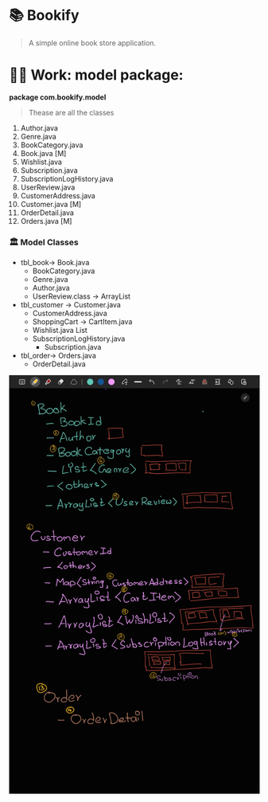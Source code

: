 # 📚 Bookify
> A simple online book store application.

# 🧑‍🏭 Work: model package:
**package com.bookify.model**
> Thease are all the classes 
  1.  Author.java
  2.  Genre.java
  3.  BookCategory.java
  4.  Book.java     [M]
  5.  Wishlist.java
  6.  Subscription.java
  7.  SubscriptionLogHistory.java
  8.  UserReview.java
  9.  CustomerAddress.java
  10. Customer.java [M]
  11. OrderDetail.java
  12. Orders.java   [M]

### 🏛️ Model Classes
- tbl_book-> Book.java
  - BookCategory.java
  - Genre.java
  - Author.java
  - UserReview.class -> ArrayList<UserReview>
- tbl_customer -> Customer.java
  - CustomerAddress.java
  - ShoppingCart -> CartItem.java
  - Wishlist.java List<Books>
  - SubscriptionLogHistory.java
    - Subscription.java
- tbl_order-> Orders.java
  - OrderDetail.java

![Class](res/Models.jpg)